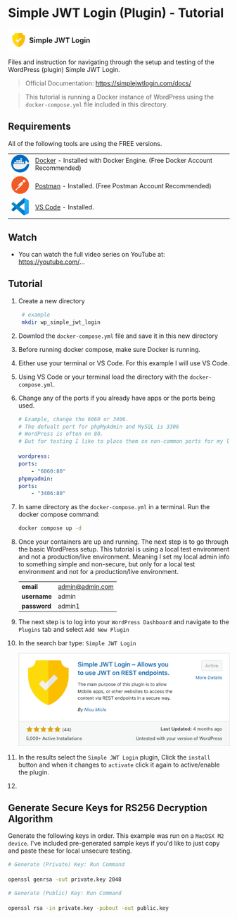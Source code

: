 # Simple JWT Login (Plugin) - Tutorial

<img src="../media/wp-plugin-simple-jwt-login-logo.png" />

Files and instruction for navigating through the setup and testing of the WordPress (plugin) Simple JWT Login.

> Official Documentation: https://simplejwtlogin.com/docs/

> This tutorial is running a Docker instance of WordPress using the `docker-compose.yml` file included in this directory.

## Requirements

All of the following tools are using the FREE versions.

|                                                             |                                                                                                     |
| ----------------------------------------------------------- | --------------------------------------------------------------------------------------------------- |
| <img src="../media/icon-docker.png" style="width: 50px" />  | [Docker](https://www.docker.com/) - Installed with Docker Engine. (Free Docker Account Recommended) |
| <img src="../media/icon-postman.png" style="width: 50px" /> | [Postman](https://www.postman.com/) - Installed. (Free Postman Account Recommended)                 |
| <img src="../media/icon-vscode.png" style="width: 50px" />  | [VS Code](https://code.visualstudio.com/) - Installed.                                              |

## Watch

- You can watch the full video series on YouTube at: https://youtube.com/...

## Tutorial

1. Create a new directory

   ```sh
    # example
    mkdir wp_simple_jwt_login
   ```

2. Downlod the `docker-compose.yml` file and save it in this new directory

3. Before running docker compose, make sure Docker is running.

4. Either use your terminal or VS Code. For this example I will use VS Code.

5. Using VS Code or your terminal load the directory with the `docker-compose.yml`.

6. Change any of the ports if you already have apps or the ports being used.

   ```yml
   # Example, change the 6060 or 3406.
   # The defualt port for phpMyAdmin and MySQL is 3306
   # WordPress is often on 80.
   # But for testing I like to place them on non-common ports for my local system.

   wordpress:
   ports:
       - "6060:80"
   phpmyadmin:
   ports:
       - "3406:80"
   ```

7. In same directory as the `docker-compose.yml` in a terminal. Run the docker compose command:

   ```sh
   docker compose up -d
   ```

8. Once your containers are up and running. The next step is to go through the basic WordPress setup. This tutorial is using a local test environment and not a production/live environment. Meaning I set my local admin info to something simple and non-secure, but only for a local test environment and not for a production/live environment.

   |              |                 |
   | ------------ | --------------- |
   | **email**    | admin@admin.com |
   | **username** | admin           |
   | **password** | admin1          |

9. The next step is to log into your `WordPress Dashboard` and navigate to the `Plugins` tab and select `Add New Plugin`

10. In the search bar type: `Simple JWT Login`

    <img src="../media/wp-plugin-simple-jwt-login-banner.png" />

11. In the results select the `Simple JWT Login` plugin, Click the `install` button and when it changes to `activate` click it again to active/enable the plugin.

12.

## Generate Secure Keys for RS256 Decryption Algorithm

Generate the following keys in order. This example was run on a `MacOSX M2 device`.
I've included pre-generated sample keys if you'd like to just copy and paste these for local unsecure testing.

```sh
# Generate (Private) Key: Run Command

openssl genrsa -out private.key 2048
```

```sh
# Generate (Public) Key: Run Command

openssl rsa -in private.key -pubout -out public.key
```
